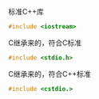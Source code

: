 标准C++库

```c++
#include <iostream>
```

C继承来的，符合C标准

```c
#include <stdio.h>
```

C继承来的，符合C++标准

```c++
#include <cstdio.>
```

